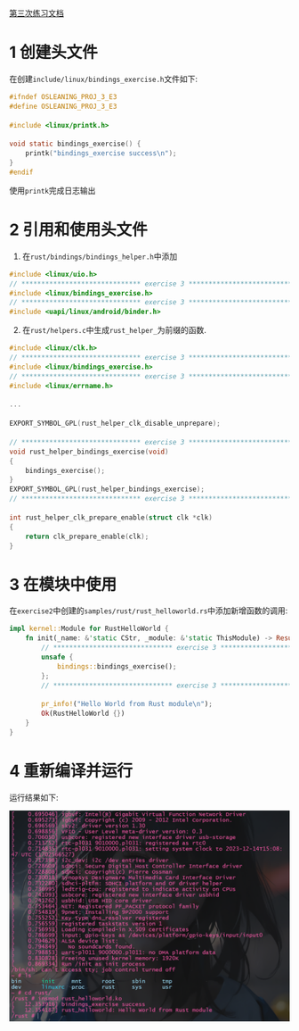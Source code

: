 [第三次练习文档](../exercise/exercise3.md)

# 1 创建头文件
在创建`include/linux/bindings_exercise.h`文件如下:
```C
#ifndef OSLEANING_PROJ_3_E3
#define OSLEANING_PROJ_3_E3

#include <linux/printk.h>

void static bindings_exercise() {
    printk("bindings_exercise success\n");
}
#endif
```
使用`printk`完成日志输出

# 2 引用和使用头文件
1. 在`rust/bindings/bindings_helper.h`中添加
```C
#include <linux/uio.h>
// ****************************** exercise 3 ******************************
#include <linux/bindings_exercise.h>
// ****************************** exercise 3 ******************************
#include <uapi/linux/android/binder.h>
```
2. 在`rust/helpers.c`中生成`rust_helper_`为前缀的函数.
```C
#include <linux/clk.h>
// ****************************** exercise 3 ******************************
#include <linux/bindings_exercise.h>
// ****************************** exercise 3 ******************************
#include <linux/errname.h>

...

EXPORT_SYMBOL_GPL(rust_helper_clk_disable_unprepare);

// ****************************** exercise 3 ******************************
void rust_helper_bindings_exercise(void)
{
	bindings_exercise();
}
EXPORT_SYMBOL_GPL(rust_helper_bindings_exercise);
// ****************************** exercise 3 ******************************

int rust_helper_clk_prepare_enable(struct clk *clk)
{
	return clk_prepare_enable(clk);
}
```

# 3 在模块中使用
在`exercise2`中创建的`samples/rust/rust_helloworld.rs`中添加新增函数的调用:
```rust
impl kernel::Module for RustHelloWorld {
    fn init(_name: &'static CStr, _module: &'static ThisModule) -> Result<Self> {
        // ****************************** exercise 3 ******************************
        unsafe {
            bindings::bindings_exercise();
        };
        // ****************************** exercise 3 ******************************

        pr_info!("Hello World from Rust module\n");
        Ok(RustHelloWorld {})
    }
}
```

# 4 重新编译并运行
运行结果如下:

![exercise3-res](./img/exercise3-res.png)
